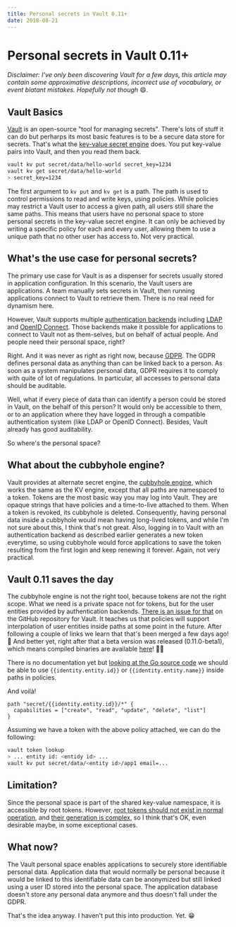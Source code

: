 ```yaml
---
title: Personal secrets in Vault 0.11+
date: 2018-08-21
---
```


# Personal secrets in Vault 0.11+

*Disclaimer: I've only been discovering Vault for a few days, this article may contain some approximative descriptions, incorrect use of vocabulary, or event blatant mistakes. Hopefully not though* 😄.


## Vault Basics

[Vault](https://www.vaultproject.io/) is an open-source "tool for managing secrets". There's lots of stuff it can do but perharps its most basic features is to be a secure data store for secrets. That's what the [key-value secret engine](https://www.vaultproject.io/docs/secrets/kv/index.html) does. You put key-value pairs into Vault, and then you read them back.

```sh
vault kv put secret/data/hello-world secret_key=1234
vault kv get secret/data/hello-world
> secret_key=1234
```

The first argument to `kv put` and `kv get` is a path. The path is used to control permissions to read and write keys, using policies. While policies may restrict a Vault user to access a given path, all users still share the same paths. This means that users have no personal space to store personal secrets in the key-value secret engine. It can only be achieved by writing a specific policy for each and every user, allowing them to use a unique path that no other user has access to. Not very practical.


## What's the use case for personal secrets?

The primary use case for Vault is as a dispenser for secrets usually stored in application configuration. In this scenario, the Vault users are applications. A team manually sets secrets in Vault, then running applications connect to Vault to retrieve them. There is no real need for dynamism here. 

However, Vault supports multiple [authentication backends](https://www.vaultproject.io/docs/concepts/auth.html) including [LDAP](https://www.vaultproject.io/docs/auth/ldap.html) and [OpenID Connect](https://www.vaultproject.io/docs/auth/jwt.html). Those backends make it possible for applications to connect to Vault not as them-selves, but on behalf of actual people. And people need their personal space, right?

Right. And it was never as right as right now, because [GDPR](https://en.wikipedia.org/wiki/General_Data_Protection_Regulation). The GDPR defines personal data as anything than can be linked back to a person. As soon as a system manipulates personal data, GDPR requires it to comply with quite of lot of regulations. In particular, all accesses to personal data should be auditable.

Well, what if every piece of data than can identify a person could be stored in Vault, on the behalf of this person? It would only be accessible to them, or to an application where they have logged in through a compatible authentication system (like LDAP or OpenID Connect). Besides, Vault already has good auditability.

So where's the personal space?


## What about the cubbyhole engine?

Vault provides at alternate secret engine, the [cubbyhole engine](https://www.vaultproject.io/docs/secrets/cubbyhole/index.html), which works the same as the KV engine, except that all paths are namespaced to a token. Tokens are the most basic way you may log into Vault. They are opaque strings that have policies and a time-to-live attached to them. When a token is revoked, its cubbyhole is deleted. Consequently, having personal data inside a cubbyhole would mean having long-lived tokens, and while I'm not sure about this, I think that's not great. Also, logging in to Vault with an authentication backend as described earlier generates a new token everytime, so using cubbyhole would force applications to save the token resulting from the first login and keep renewing it forever. Again, not very practical.


## Vault 0.11 saves the day

The cubbyhole engine is not the right tool, because tokens are not the right scope. What we need is a private space not for tokens, but for the user entities provided by authentication backends. [There is an issue for that](https://github.com/hashicorp/vault/issues/3229) on the GitHub repository for Vault. It teaches us that policies will support interpolation of user entities inside paths at some point in the future. After following a couple of links we learn that that's been merged a few days ago! 🎉 And better yet, right after that a beta version was released (0.11.0-beta1), which means compiled binaries are available [here](https://releases.hashicorp.com/vault/)! 🎉🎉

There is no documentation yet but [looking at the Go source code](https://github.com/hashicorp/vault/pull/4994/files#diff-0f0052448a554a075a8140ca1a0d7598R190) we should be able to use `{{identity.entity.id}}` or `{{identity.entity.name}}` inside paths in policies.

And voilà!

```hcl
path "secret/{{identity.entity.id}}/*" {
  capabilities = ["create", "read", "update", "delete", "list"]
}
```

Assuming we have a token with the above policy attached, we can do the following:

```sh
vault token lookup
> ... entity id: <entidy id> ...
vault kv put secret/data/<entity id>/app1 email=...
```


## Limitation?

Since the personal space is part of the shared key-value namespace, it is accessible by root tokens. However, [root tokens should not exist in normal operation](https://www.vaultproject.io/docs/concepts/tokens.html#root-tokens), and [their generation is complex](https://www.vaultproject.io/docs/commands/operator/generate-root.html), so I think that's OK, even desirable maybe, in some exceptional cases.


## What now?

The Vault personal space enables applications to securely store identifiable personal data. Application data that would normally be personal because it would be linked to this identifiable data can be anonymized but still linked using a user ID stored into the personal space. The application database doesn't store any personal data anymore and thus doesn't fall under the GDPR.

That's the idea anyway. I haven't put this into production. Yet. 😁
